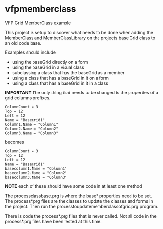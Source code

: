 # vfpmemberclass
VFP Grid MemberClass example

This project is setup to discover what needs to be done when adding the MemberClass and MemberClassLibrary on the projects base Grid class to an old code base.

Examples should include 
* using the baseGrid directly on a form
* using the baseGrid in a visual class
* subclassing a class that has the baseGrid as a member
* using a class that has a baseGrid in it on a form
* using a class that has a baseGrid in it in a class

**IMPORTANT** 
The only thing that needs to be changed is the properties of a grid columns prefixes.

```
ColumnCount = 3
Top = 12
Left = 12
Name = "Basegrid1"
Column1.Name = "Column1"
Column2.Name = "Column2"
Column3.Name = "Column3"
```

becomes

```
ColumnCount = 3
Top = 12
Left = 12
Name = "Basegrid1"
basecolumn1.Name = "Column1"
basecolumn2.Name = "Column2"
basecolumn3.Name = "Column3"
```

**NOTE** each of these should have some code in at least one method

The processclassbase.prg is where the base* properties need to be set.
The process*.prg files are the classes to update the classes and forms in the project.
Then run the processtoupdatememberclassofgrid.prg program.

There is code the process*.prg files that is never called. 
Not all code in the process*.prg files have been tested at this time.